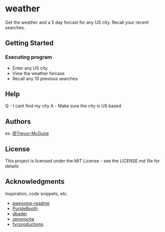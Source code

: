 # weather

Get the weather and a 5 day forcast for any US city. Recall your recent searches.

## Getting Started

### Executing program

* Enter any US city
* View the weather forcase
* Recall any 10 previous searches

## Help

Q - I cant find my city
A - Make sure the city is US based

## Authors
  
ex. [@Trevor-McGuire](https://github.com/Trevor-McGuire)

## License

This project is licensed under the MIT License - see the LICENSE.md file for details

## Acknowledgments

Inspiration, code snippets, etc.
* [awesome-readme](https://github.com/matiassingers/awesome-readme)
* [PurpleBooth](https://gist.github.com/PurpleBooth/109311bb0361f32d87a2)
* [dbader](https://github.com/dbader/readme-template)
* [zenorocha](https://gist.github.com/zenorocha/4526327)
* [fvcproductions](https://gist.github.com/fvcproductions/1bfc2d4aecb01a834b46)